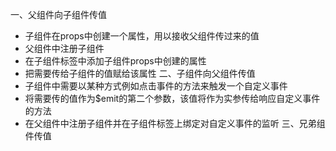 一、父组件向子组件传值
- 子组件在props中创建一个属性，用以接收父组件传过来的值
- 父组件中注册子组件
- 在子组件标签中添加子组件props中创建的属性
- 把需要传给子组件的值赋给该属性
二、子组件向父组件传值
- 子组件中需要以某种方式例如点击事件的方法来触发一个自定义事件
- 将需要传的值作为$emit的第二个参数，该值将作为实参传给响应自定义事件的方法
- 在父组件中注册子组件并在子组件标签上绑定对自定义事件的监听
三、兄弟组件传值